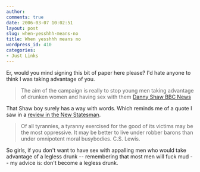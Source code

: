 ```yaml
---
author:
comments: true
date: 2006-03-07 10:02:51
layout: post
slug: when-yesshhh-means-no
title: When yesshhh means no
wordpress_id: 410
categories:
- Just Links
---
```


Er, would you mind signing this bit of paper here please? I'd hate anyone to think I was taking advantage of you.


> The aim of the campaign is really to stop young men taking advantage of drunken women and having sex with them  [Danny Shaw BBC News](http://news.bbc.co.uk/2/hi/uk_news/4780992.stm)

That Shaw boy surely has a way with words. Which reminds me of a quote I saw in a [review in the New Statesman](http://www.newstatesman.com/Bookshop/300000111056).


> Of all tyrannies, a tyranny exercised for the good of its victims may be the most oppressive. It may be better to live under robber barons than under omnipotent moral busybodies. C.S. Lewis.

So girls, if you don't want to have sex with appalling men who would take advantage of a legless drunk -- remembering that most men will fuck mud -- my advice is: don't become a legless drunk.
